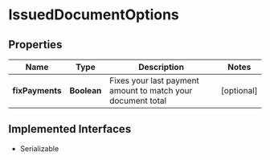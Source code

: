 

# IssuedDocumentOptions


## Properties

| Name | Type | Description | Notes |
|------------ | ------------- | ------------- | -------------|
|**fixPayments** | **Boolean** | Fixes your last payment amount to match your document total |  [optional] |


## Implemented Interfaces

* Serializable


